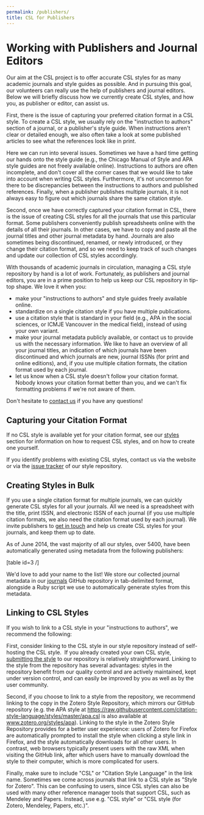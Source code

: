 ```yaml
---
permalink: /publishers/
title: CSL for Publishers
---
```


<h1>Working with Publishers and Journal Editors</h1>
Our aim at the CSL project is to offer accurate CSL styles for as many academic journals and style guides as possible. And in pursuing this goal, our volunteers can really use the help of publishers and journal editors. Below we will briefly discuss how we currently create CSL styles, and how you, as publisher or editor, can assist us.

First, there is the issue of capturing your preferred citation format in a CSL style. To create a CSL style, we usually rely on the "instruction to authors" section of a journal, or a publisher's style guide. When instructions aren't clear or detailed enough, we also often take a look at some published articles to see what the references look like in print.

Here we can run into several issues. Sometimes we have a hard time getting our hands onto the style guide (e.g., the Chicago Manual of Style and APA style guides are not freely available online). Instructions to authors are often incomplete, and don't cover all the corner cases that we would like to take into account when writing CSL styles. Furthermore, it's not uncommon for there to be discrepancies between the instructions to authors and published references. Finally, when a publisher publishes multiple journals, it is not always easy to figure out which journals share the same citation style.

Second, once we have correctly captured your citation format in CSL, there is the issue of creating CSL styles for all the journals that use this particular format. Some publishers conveniently publish spreadsheets online with the details of all their journals. In other cases, we have to copy and paste all the journal titles and other journal metadata by hand. Journals are also sometimes being discontinued, renamed, or newly introduced, or they change their citation format, and so we need to keep track of such changes and update our collection of CSL styles accordingly.

With thousands of academic journals in circulation, managing a CSL style repository by hand is a lot of work. Fortunately, as publishers and journal editors, you are in a prime position to help us keep our CSL repository in tip-top shape. We love it when you:
<ul>
	<li>make your "instructions to authors" and style guides freely available online.</li>
	<li>standardize on a single citation style if you have multiple publications.</li>
	<li>use a citation style that is standard in your field (e.g., APA in the social sciences, or ICMJE Vancouver in the medical field), instead of using your own variant.</li>
	<li>make your journal metadata publicly available, or contact us to provide us with the necessary information. We like to have an overview of all your journal titles, an indication of which journals have been discontinued and which journals are new, journal ISSNs (for print and online editions), and, if you use multiple citation formats, the citation format used by each journal.</li>
	<li>let us know when a CSL style doesn't follow your citation format. Nobody knows your citation format better than you, and we can't fix formatting problems if we're not aware of them.</li>
</ul>
Don't hesitate to <a href="http://citationstyles.org/contact/">contact us</a> if you have any questions!
<h2>Capturing your Citation Format</h2>
If no CSL style is available yet for your citation format, see our <a href="http://citationstyles.org/styles/">styles</a> section for information on how to request CSL styles, and on how to create one yourself.

If you identify problems with existing CSL styles, contact us via the website or via the <a href="https://github.com/citation-style-language/styles/issues">issue tracker</a> of our style repository.
<h2>Creating Styles in Bulk</h2>
If you use a single citation format for multiple journals, we can quickly generate CSL styles for all your journals. All we need is a spreadsheet with the title, print ISSN, and electronic ISSN of each journal (if you use multiple citation formats, we also need the citation format used by each journal). We invite publishers to <a href="http://citationstyles.org/contact/">get in touch</a> and help us create CSL styles for your journals, and keep them up to date.

As of June 2014, the vast majority of all our styles, over 5400, have been automatically generated using metadata from the following publishers:

[table id=3 /]

We'd love to add your name to the list! We store our collected journal metadata in our <a href="https://github.com/citation-style-language/journals">journals</a> GitHub repository in tab-delimited format, alongside a Ruby script we use to automatically generate styles from this metadata.
<h2>Linking to CSL Styles</h2>
If you wish to link to a CSL style in your "instructions to authors", we recommend the following:

First, consider linking to the CSL style in our style repository instead of self-hosting the CSL style.  If you already created your own CSL style, <a href="https://github.com/citation-style-language/styles/blob/master/CONTRIBUTING.md">submitting the style</a> to our repository is relatively straightforward. Linking to the style from the repository has several advantages: styles in the repository benefit from our quality control and are actively maintained, kept under version control, and can easily be improved by you as well as by the user community.

Second, if you choose to link to a style from the repository, we recommend linking to the copy in the Zotero Style Repository, which mirrors our GitHub repository (e.g. the APA style at <a href="https://raw.githubusercontent.com/citation-style-language/styles/master/apa.csl">https://raw.githubusercontent.com/citation-style-language/styles/master/apa.csl</a> is also available at <a href="http://www.zotero.org/styles/apa">www.zotero.org/styles/apa</a>). Linking to the style in the Zotero Style Repository provides for a better user experience: users of Zotero for Firefox are automatically prompted to install the style when clicking a style link in Firefox, and the style automatically downloads for all other users. In contrast, web browsers typically present users with the raw XML when visiting the GitHub link, after which users have to manually download the style to their computer, which is more complicated for users.

Finally, make sure to include "CSL" or "Citation Style Language" in the link name. Sometimes we come across journals that link to a CSL style as "Style for Zotero". This can be confusing to users, since CSL styles can also be used with many other reference manager tools that support CSL, such as Mendeley and Papers. Instead, use e.g. "CSL style" or "CSL style (for Zotero, Mendeley, Papers, etc.)".